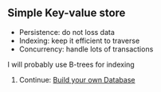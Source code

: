 ## Simple Key-value store

* Persistence: do not loss data
* Indexing: keep it efficient to traverse
* Concurrency: handle lots of transactions

I will probably use B-trees for indexing

1. Continue: [Build your own Database](https://build-your-own.org/database/04_btree_intro)
